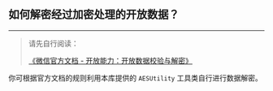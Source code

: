 ﻿## 如何解密经过加密处理的开放数据？

---

> 请先自行阅读：
>
> [《微信官方文档 - 开放能力：开放数据校验与解密》](https://developers.weixin.qq.com/miniprogram/dev/framework/open-ability/signature.html)

你可根据官方文档的规则利用本库提供的 `AESUtility` 工具类自行进行数据解密。
